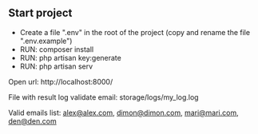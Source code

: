 ## Start project

- Create a file ".env" in the root of the project (copy and rename the file ".env.example")
- RUN: composer install
- RUN: php artisan key:generate
- RUN: php artisan serv

Open url: http://localhost:8000/

File with result log validate email: storage/logs/my_log.log

Valid emails list:
alex@alex.com, dimon@dimon.com, mari@mari.com, den@den.com
